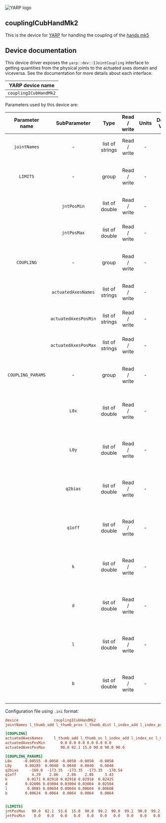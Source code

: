 ![YARP logo](https://raw.githubusercontent.com/robotology/yarp/master/doc/images/yarp-robot-24.png "yarp-device-realsense2")
## couplingICubHandMk2


This is the device for [YARP](https://www.yarp.it/) for handling the coupling of the [hands mk5](https://icub-tech-iit.github.io/documentation/hands/hands_mk5_coupling/)

## Device documentation

This device driver exposes the `yarp::dev::IJointCoupling` interface to getting
quantities from the physical joints to the actuated axes domain and viceversa.
See the documentation for more details about each interface.


| YARP device name |
|:----------------:|
| `couplingICubHandMk2`     |

Parameters used by this device are:

| Parameter name               | SubParameter      | Type           | Read / write | Units   | Default Value | Required        | Description                                                                           | Notes                                                                 |
|:----------------------------:|:-----------------:|:--------------:|:------------:|:-------:|:-------------:|:---------------:|:-------------------------------------------------------------------------------------:|:---------------------------------------------------------------------:|
|  `jointNames`                      |     -             |   list of strings       | Read / write | -       |   -           |  Yes            | Names of the physical joints                                   |                                   |
|  `LIMITS`                      |     -             |   group      | Read / write | -       |   -           |  Yes            | group containing the physical joint limits                                     |                                   |
|                      |     `jntPosMin`        | list of double     | Read / write | -       |   -           |  Yes            | Physical joints' position minimum                                  |                      |
|                      |     `jntPosMax`        | list of double     | Read / write | -       |   -           |  Yes            | Physical joints' position maximum                                  |                                 |
|  `COUPLING`                      |     -             | group         | Read / write | -       |   -           |  Yes            | The group containing the coupling description
|                      |     `actuatedAxesNames`        | list of strings     | Read / write | -       |   -           |  Yes            | Names of the actuated axes                                      |                                   |
|                      |     `actuatedAxesPosMin`        | list of strings     | Read / write | -       |   -           |  Yes            | Actuated axes' position minimum                                      |                                   |
|                      |     `actuatedAxesPosMax`        | list of strings     | Read / write | -       |   -           |  Yes            | Actuated axes' position maximum                                      |                                   |
|  `COUPLING_PARAMS`                      |     -             | group         | Read / write | -       |   -           |  Yes            | The group containing the coupling params                                   |                                   |
|                      |     `L0x`        | list of double     | Read / write | -       |   -           |  Yes            | x coordinate of the first end of the lever is applied                                      |           The lenght of the list must be 5                        |
|                      |     `L0y`        | list of double     | Read / write | -       |   -           |  Yes            | y coordinate of the first end of the lever is applied                                      |           The lenght of the list must be 5                        |
|                      |     `q2bias`        | list of double     | Read / write | -       |   -           |  Yes            | Angle of L1 - P1  when the finger is fully open           |           The lenght of the list must be 5                        |
|                      |     `q1off`        | list of double     | Read / write | -       |   -           |  Yes            | Angle of P1 - P0  when the finger is fully closed           |           The lenght of the list must be 5                        |
|                      |     `k`        | list of double     | Read / write | -       |   -           |  Yes            | Connecting rod length, \|L1-L0\|           |           The lenght of the list must be 5                        |
|                      |     `d`        | list of double     | Read / write | -       |   -           |  Yes            | Distance between the two joints, P1 and P0           |           The lenght of the list must be 5                        |
|                      |     `l`        | list of double     | Read / write | -       |   -           |  Yes            | Distance between L1 and P1            |           The lenght of the list must be 5                        |
|                      |     `b`        | list of double     | Read / write | -       |   -           |  Yes            | Distance between L0 and P0             |           The lenght of the list must be 5                        |



Configuration file using `.ini` format:

```ini
device                couplingICubHandMk2
jointNames l_thumb_add l_thumb_prox l_thumb_dist l_index_add l_index_prox l_index_dist l_middle_prox l_middle_dist l_ring_prox l_ring_dist l_pinkie_prox l_pinkie_dist

[COUPLING]
actuatedAxesNames     l_thumb_add l_thumb_oc l_index_add l_index_oc l_middle_oc l_ring_pinky_oc
actuatedAxesPosMin       0.0 0.0 0.0 0.0 0.0 0.0
actuatedAxesPosMax       90.0 82.1 15.0 90.0 90.0 90.0

[COUPLING_PARAMS]
L0x     -0.00555 -0.0050 -0.0050 -0.0050  -0.0050
L0y      0.00285  0.0040  0.0040  0.0040   0.0040
q2bias     -180.0  -173.35  -173.35  -173.35  -170.54
q1off       4.29    2.86    2.86    2.86     3.43
k         0.0171 0.02918 0.02918 0.02918  0.02425
d        0.02006 0.03004 0.03004 0.03004  0.02504
l         0.0085 0.00604 0.00604 0.00604  0.00608
b        0.00624  0.0064  0.0064  0.0064   0.0064


[LIMITS]
jntPosMax   90.0  82.1  53.6  15.0  90.0  99.2  90.0  99.2  90.0  99.2  90.0  93.3
jntPosMin    0.0   0.0   0.0   0.0   0.0   0.0   0.0   0.0   0.0   0.0   0.0   0.0
```
